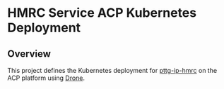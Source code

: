 HMRC Service ACP Kubernetes Deployment
=

## Overview

This project defines the Kubernetes deployment for [pttg-ip-hmrc] on the ACP platform using [Drone].


[pttg-ip-hmrc]:                    https://github.com/UKHomeOffice/pttg-ip-hmrc
[Drone]:                           https://drone.acp.homeoffice.gov.uk/UKHomeOffice/pttg-ip-hmrc

